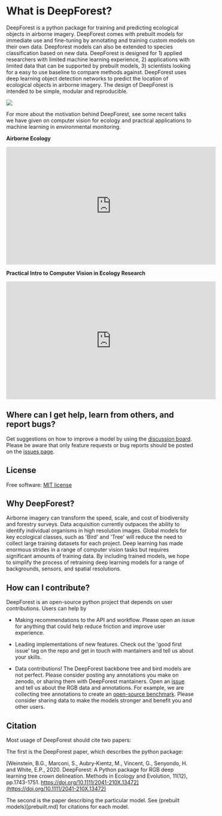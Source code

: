 # What is DeepForest?

DeepForest is a python package for training and predicting ecological objects in airborne imagery. DeepForest comes with prebuilt models for immediate use and fine-tuning by annotating and training custom models on their own data. Deepforest models can also be extended to species classification based on new data. DeepForest is designed for 1) applied researchers with limited machine learning experience, 2) applications with limited data that can be supported by prebuilt models, 3) scientists looking for a easy to use baseline to compare methods against. DeepForest uses deep learning object detection networks to predict the location of ecological objects in airborne imagery. The design of DeepForest is intended to be simple, modular and reproducible. 

![](../www/image.png)

For more about the motivation behind DeepForest, see some recent talks we have given on computer vision for ecology and practical applications to machine learning in environmental monitoring.

**Airborne Ecology**

<iframe width="560" height="315" src="https://www.youtube.com/embed/O4K95-0W5FE?si=Vw8-yFLgRWaVIdbu" title="YouTube video player" frameborder="0" allow="accelerometer; autoplay; clipboard-write; encrypted-media; gyroscope; picture-in-picture; web-share" allowfullscreen></iframe>

**Practical Intro to Computer Vision in Ecology Research**

[<iframe width="560" height="315" src="https://www.youtube.com/embed/r7zqn4AZmb0?start=1080" title="YouTube video player" frameborder="0" allow="accelerometer; autoplay; clipboard-write; encrypted-media; gyroscope; picture-in-picture" allowfullscreen></iframe>](https://youtu.be/wRBG74STulc?si=SRMWh6n9VlRU8kff)

## Where can I get help, learn from others, and report bugs?

Get suggestions on how to improve a model by using the [discussion board](https://github.com/weecology/DeepForest/discussions). Please be aware that only feature requests or bug reports should be posted on the [issues page](https://github.com/weecology/DeepForest/issues).

## License

Free software: [MIT license](https://github.com/weecology/DeepForest/blob/master/LICENSE)

## Why DeepForest?

Airborne imagery can transform the speed, scale, and cost of biodiversity and forestry surveys. Data acquisition currently outpaces the ability to identify individual organisms in high resolution images. Global models for key ecological classes, such as 'Bird' and 'Tree' will reduce the need to collect large training datasets for each project. Deep learning has made enormous strides in a range of computer vision tasks but requires significant amounts of training data. By including trained models, we hope to simplify the process of retraining deep learning models for a range of backgrounds, sensors, and spatial resolutions.

## How can I contribute?

DeepForest is an open-source python project that depends on user contributions. Users can help by

* Making recommendations to the API and workflow. Please open an issue for anything that could help reduce friction and improve user experience.

* Leading implementations of new features. Check out the 'good first issue' tag on the repo and get in touch with mantainers and tell us about your skills. 

* Data contributions! The DeepForest backbone tree and bird models are not perfect. Please consider posting any annotations you make on zenodo, or sharing them with DeepForest mantainers. Open an [issue](https://github.com/weecology/DeepForest/issues) and tell us about the RGB data and annotations. For example, we are collecting tree annotations to create an [open-source benchmark](https://milliontrees.idtrees.org/). Please consider sharing data to make the models stronger and benefit you and other users. 

## Citation

Most usage of DeepForest should cite two papers:

The first is the DeepForest paper, which describes the python package:

[Weinstein, B.G., Marconi, S., Aubry‐Kientz, M., Vincent, G., Senyondo, H. and White, E.P., 2020. DeepForest: A Python package for RGB deep learning tree crown delineation. Methods in Ecology and Evolution, 11(12), pp.1743-1751. https://doi.org/10.1111/2041-210X.13472](https://doi.org/10.1111/2041-210X.13472)

The second is the paper describing the particular model. See (prebuilt models)[prebuilt.md] for citations for each model.

